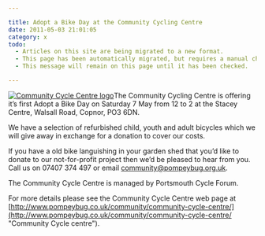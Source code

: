 ```yaml
---

title: Adopt a Bike Day at the Community Cycling Centre
date: 2011-05-03 21:01:05
category: x
todo:
  - Articles on this site are being migrated to a new format.
  - This page has been automatically migrated, but requires a manual check-&-tune to ensure the format and links all work as expected.
  - This message will remain on this page until it has been checked.

---
```


[![](http://www.pompeybug.co.uk/wp-content/uploads/2011/05/CCC-logo-300x175.png "Community Cycle Centre logo")](/assets/CCC-logo.png)The Community Cycling Centre is offering it’s first Adopt a Bike Day on Saturday 7 May from 12 to 2 at the Stacey Centre, Walsall Road, Copnor, PO3 6DN.

We have a selection of refurbished child, youth and adult bicycles which we will give away in exchange for a donation to cover our costs.

If you have a old bike languishing in your garden shed that you’d like to donate to our not-for-profit project then we’d be pleased to hear from you. Call us on 07407 374 497 or email community@pompeybug.org.uk.

The Community Cycle Centre is managed by Portsmouth Cycle Forum.

For more details please see the Community Cycle Centre web page at [http://www.pompeybug.co.uk/community/community-cycle-centre/](http://www.pompeybug.co.uk/community/community-cycle-centre/ "Community Cycle centre").
